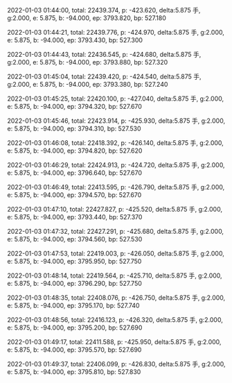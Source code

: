 2022-01-03 01:44:00, total: 22439.374, p: -423.620, delta:5.875 手, g:2.000, e: 5.875, b: -94.000, ep: 3793.820, bp: 527.180

2022-01-03 01:44:21, total: 22439.776, p: -424.970, delta:5.875 手, g:2.000, e: 5.875, b: -94.000, ep: 3793.430, bp: 527.300

2022-01-03 01:44:43, total: 22436.545, p: -424.680, delta:5.875 手, g:2.000, e: 5.875, b: -94.000, ep: 3793.880, bp: 527.320

2022-01-03 01:45:04, total: 22439.420, p: -424.540, delta:5.875 手, g:2.000, e: 5.875, b: -94.000, ep: 3793.380, bp: 527.240

2022-01-03 01:45:25, total: 22420.100, p: -427.040, delta:5.875 手, g:2.000, e: 5.875, b: -94.000, ep: 3794.320, bp: 527.670

2022-01-03 01:45:46, total: 22423.914, p: -425.930, delta:5.875 手, g:2.000, e: 5.875, b: -94.000, ep: 3794.310, bp: 527.530

2022-01-03 01:46:08, total: 22418.392, p: -426.140, delta:5.875 手, g:2.000, e: 5.875, b: -94.000, ep: 3794.820, bp: 527.620

2022-01-03 01:46:29, total: 22424.913, p: -424.720, delta:5.875 手, g:2.000, e: 5.875, b: -94.000, ep: 3796.640, bp: 527.670

2022-01-03 01:46:49, total: 22413.595, p: -426.790, delta:5.875 手, g:2.000, e: 5.875, b: -94.000, ep: 3794.570, bp: 527.670

2022-01-03 01:47:10, total: 22427.827, p: -425.520, delta:5.875 手, g:2.000, e: 5.875, b: -94.000, ep: 3793.440, bp: 527.370

2022-01-03 01:47:32, total: 22427.291, p: -425.680, delta:5.875 手, g:2.000, e: 5.875, b: -94.000, ep: 3794.560, bp: 527.530

2022-01-03 01:47:53, total: 22419.003, p: -426.050, delta:5.875 手, g:2.000, e: 5.875, b: -94.000, ep: 3795.950, bp: 527.750

2022-01-03 01:48:14, total: 22419.564, p: -425.710, delta:5.875 手, g:2.000, e: 5.875, b: -94.000, ep: 3796.290, bp: 527.750

2022-01-03 01:48:35, total: 22408.076, p: -426.750, delta:5.875 手, g:2.000, e: 5.875, b: -94.000, ep: 3795.170, bp: 527.740

2022-01-03 01:48:56, total: 22416.123, p: -426.320, delta:5.875 手, g:2.000, e: 5.875, b: -94.000, ep: 3795.200, bp: 527.690

2022-01-03 01:49:17, total: 22411.588, p: -425.950, delta:5.875 手, g:2.000, e: 5.875, b: -94.000, ep: 3795.570, bp: 527.690

2022-01-03 01:49:37, total: 22406.099, p: -426.830, delta:5.875 手, g:2.000, e: 5.875, b: -94.000, ep: 3795.810, bp: 527.830